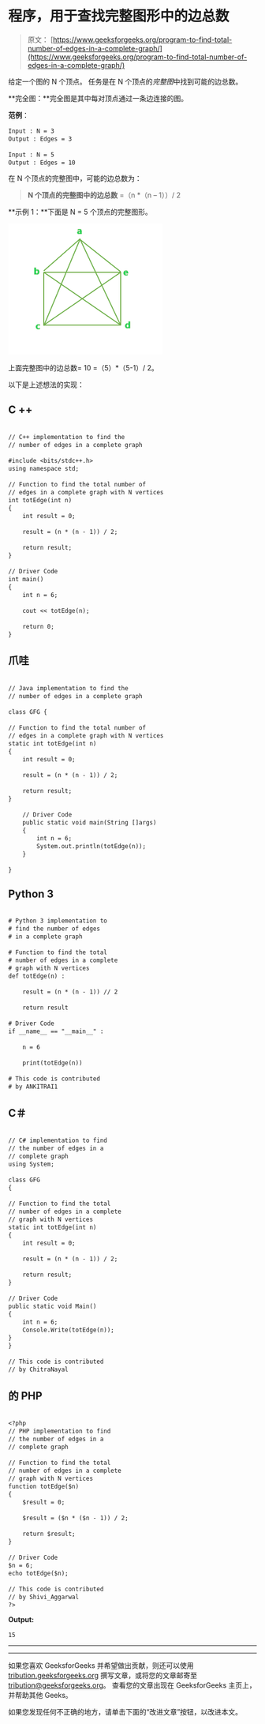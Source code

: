 # 程序，用于查找完整图形中的边总数

> 原文： [https://www.geeksforgeeks.org/program-to-find-total-number-of-edges-in-a-complete-graph/](https://www.geeksforgeeks.org/program-to-find-total-number-of-edges-in-a-complete-graph/)

给定一个图的 N 个顶点。 任务是在 N 个顶点的*完整图*中找到可能的边总数。

**完全图：**完全图是其中每对顶点通过一条边连接的图。

**范例**：

```
Input : N = 3
Output : Edges = 3

Input : N = 5
Output : Edges = 10

```

在 N 个顶点的完整图中，可能的边总数为：

> **N 个顶点的完整图中的边总数** =（n *（n – 1））/ 2

**示例 1：**下面是 N = 5 个顶点的完整图形。

![](img/d25ffc569c864782538221a3cdd2ac22.png)

上面完整图中的边总数= 10 =（5）*（5-1）/ 2。

以下是上述想法的实现：

## C ++

```

// C++ implementation to find the 
// number of edges in a complete graph 

#include <bits/stdc++.h> 
using namespace std; 

// Function to find the total number of 
// edges in a complete graph with N vertices 
int totEdge(int n) 
{ 
    int result = 0; 

    result = (n * (n - 1)) / 2; 

    return result; 
} 

// Driver Code 
int main() 
{ 
    int n = 6; 

    cout << totEdge(n); 

    return 0; 
} 

```

## 爪哇

```

// Java implementation to find the 
// number of edges in a complete graph 

class GFG { 

// Function to find the total number of 
// edges in a complete graph with N vertices 
static int totEdge(int n) 
{ 
    int result = 0; 

    result = (n * (n - 1)) / 2; 

    return result; 
} 

    // Driver Code 
    public static void main(String []args) 
    { 
        int n = 6; 
        System.out.println(totEdge(n)); 
    } 

} 

```

## Python 3

```

# Python 3 implementation to   
# find the number of edges  
# in a complete graph  

# Function to find the total  
# number of edges in a complete 
# graph with N vertices 
def totEdge(n) : 

    result = (n * (n - 1)) // 2

    return result 

# Driver Code 
if __name__ == "__main__" : 

    n = 6

    print(totEdge(n)) 

# This code is contributed 
# by ANKITRAI1 

```

## C＃

```

// C# implementation to find  
// the number of edges in a 
// complete graph 
using System; 

class GFG  
{ 

// Function to find the total  
// number of edges in a complete  
// graph with N vertices 
static int totEdge(int n) 
{ 
    int result = 0; 

    result = (n * (n - 1)) / 2; 

    return result; 
} 

// Driver Code 
public static void Main() 
{ 
    int n = 6; 
    Console.Write(totEdge(n)); 
} 
} 

// This code is contributed  
// by ChitraNayal 

```

## 的 PHP

```

<?php 
// PHP implementation to find  
// the number of edges in a  
// complete graph  

// Function to find the total  
// number of edges in a complete 
// graph with N vertices  
function totEdge($n)  
{  
    $result = 0;  

    $result = ($n * ($n - 1)) / 2;  

    return $result;  
}  

// Driver Code  
$n = 6;  
echo totEdge($n);  

// This code is contributed 
// by Shivi_Aggarwal 
?> 

```

**Output:**

```
15

```



* * *

* * *

如果您喜欢 GeeksforGeeks 并希望做出贡献，则还可以使用 [tribution.geeksforgeeks.org](https://contribute.geeksforgeeks.org/) 撰写文章，或将您的文章邮寄至 tribution@geeksforgeeks.org。 查看您的文章出现在 GeeksforGeeks 主页上，并帮助其他 Geeks。

如果您发现任何不正确的地方，请单击下面的“改进文章”按钮，以改进本文。